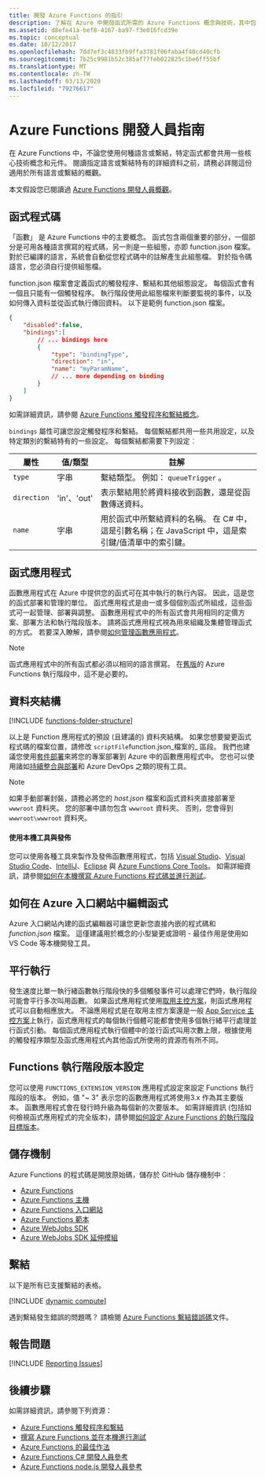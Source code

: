 ```yaml
---
title: 開發 Azure Functions 的指引
description: 了解在 Azure 中開發函式所需的 Azure Functions 概念與技術，其中包含所有的程式設計語言和繫結。
ms.assetid: d8efe41a-bef8-4167-ba97-f3e016fcd39e
ms.topic: conceptual
ms.date: 10/12/2017
ms.openlocfilehash: 7dd7ef3c4833fb9ffa3781f06faba4f40cd40cfb
ms.sourcegitcommit: 7b25c9981b52c385af77feb022825c1be6ff55bf
ms.translationtype: MT
ms.contentlocale: zh-TW
ms.lasthandoff: 03/13/2020
ms.locfileid: "79276617"
---
```

# <a name="azure-functions-developers-guide"></a>Azure Functions 開發人員指南
在 Azure Functions 中，不論您使用何種語言或繫結，特定函式都會共用一些核心技術概念和元件。 閱讀指定語言或繫結特有的詳細資料之前，請務必詳閱這份適用於所有語言或繫結的概觀。

本文假設您已閱讀過 [Azure Functions 開發人員概觀](functions-overview.md)。

## <a name="function-code"></a>函式程式碼
「函數」 是 Azure Functions 中的主要概念。 函式包含兩個重要的部分，一個部分是可用各種語言撰寫的程式碼，另一則是一些組態，亦即 function.json 檔案。 對於已編譯的語言，系統會自動從您程式碼中的註解產生此組態檔。 對於指令碼語言，您必須自行提供組態檔。

function.json 檔案會定義函式的觸發程序、繫結和其他組態設定。 每個函式會有一個且只能有一個觸發程序。 執行階段使用此組態檔來判斷要監視的事件，以及如何傳入資料並從函式執行傳回資料。 以下是範例 function.json 檔案。

```json
{
    "disabled":false,
    "bindings":[
        // ... bindings here
        {
            "type": "bindingType",
            "direction": "in",
            "name": "myParamName",
            // ... more depending on binding
        }
    ]
}
```

如需詳細資訊，請參閱 [Azure Functions 觸發程序和繫結概念](functions-triggers-bindings.md)。

`bindings` 屬性可讓您設定觸發程序和繫結。 每個繫結都共用一些共用設定，以及特定類別的繫結特有的一些設定。 每個繫結都需要下列設定︰

| 屬性 | 值/類型 | 註解 |
| --- | --- | --- |
| `type` |字串 |繫結類型。 例如： `queueTrigger` 。 |
| `direction` |'in'、'out' |表示繫結用於將資料接收到函數，還是從函數傳送資料。 |
| `name` |字串 |用於函式中所繫結資料的名稱。 在 C# 中，這是引數名稱；在 JavaScript 中，這是索引鍵/值清單中的索引鍵。 |

## <a name="function-app"></a>函式應用程式
函數應用程式在 Azure 中提供您的函式可在其中執行的執行內容。 因此，這是您的函式部署和管理的單位。 函式應用程式是由一或多個個別函式所組成，這些函式可一起管理、部署與調整。 函數應用程式中的所有函式會共用相同的定價方案、部署方法和執行階段版本。 請將函式應用程式視為用來組織及集體管理函式的方式。 若要深入瞭解，請參閱[如何管理函數應用程式](functions-how-to-use-azure-function-app-settings.md)。 

> [!NOTE]
> 函式應用程式中的所有函式都必須以相同的語言撰寫。 在[舊版](functions-versions.md)的 Azure Functions 執行階段中，這不是必要的。

## <a name="folder-structure"></a>資料夾結構
[!INCLUDE [functions-folder-structure](../../includes/functions-folder-structure.md)]

以上是 Function 應用程式的預設 (且建議的) 資料夾結構。 如果您想要變更函式程式碼的檔案位置，請修改 `scriptFile`function.json_檔案的_ 區段。 我們也建議您使用[套件部署](deployment-zip-push.md)來將您的專案部署到 Azure 中的函數應用程式中。 您也可以使用諸如[持續整合與部署](functions-continuous-deployment.md)和 Azure DevOps 之類的現有工具。

> [!NOTE]
> 如果手動部署封裝，請務必將您的 _host.json_ 檔案和函式資料夾直接部署至 `wwwroot` 資料夾。 您的部署中請勿包含 `wwwroot` 資料夾。 否則，您會得到 `wwwroot\wwwroot` 資料夾。

#### <a name="use-local-tools-and-publishing"></a>使用本機工具與發佈
您可以使用各種工具來製作及發佈函數應用程式，包括 [Visual Studio](./functions-develop-vs.md)、[Visual Studio Code](functions-create-first-function-vs-code.md)、[IntelliJ](./functions-create-maven-intellij.md)、[Eclipse](./functions-create-maven-eclipse.md) 與 [Azure Functions Core Tools](./functions-develop-local.md)。 如需詳細資訊，請參閱[如何在本機撰寫 Azure Functions 程式碼並進行測試](./functions-develop-local.md)。

<!--NOTE: I've removed documentation on FTP, because it does not sync triggers on the consumption plan --glenga -->

## <a id="fileupdate"></a> 如何在 Azure 入口網站中編輯函式
Azure 入口網站內建的函式編輯器可讓您更新您直接內嵌的程式碼和 *function.json* 檔案。 這僅建議用於概念的小型變更或證明 - 最佳作用是使用如 VS Code 等本機開發工具。

## <a name="parallel-execution"></a>平行執行
發生速度比單一執行緒函數執行階段快的多個觸發事件可以處理它們時，執行階段可能會平行多次叫用函數。  如果函式應用程式使用[取用主控方案](functions-scale.md#how-the-consumption-and-premium-plans-work)，則函式應用程式可以自動相應放大。  不論應用程式是在取用主控方案還是一般 [App Service 主控方案](../app-service/overview-hosting-plans.md)上執行，函式應用程式的每個執行個體可能都會使用多個執行緒平行處理並行函式引動。  每個函式應用程式執行個體中的並行函式叫用次數上限，根據使用的觸發程序類型及函式應用程式內其他函式所使用的資源而有所不同。

## <a name="functions-runtime-versioning"></a>Functions 執行階段版本設定

您可以使用 `FUNCTIONS_EXTENSION_VERSION` 應用程式設定來設定 Functions 執行階段的版本。 例如，值 "~ 3" 表示您的函數應用程式將使用3.x 作為其主要版本。 函數應用程式會在發行時升級為每個新的次要版本。 如需詳細資訊 (包括如何檢視函式應用程式的完全版本)，請參閱[如何設定 Azure Functions 的執行階段目標版本](set-runtime-version.md)。

## <a name="repositories"></a>儲存機制
Azure Functions 的程式碼是開放原始碼，儲存於 GitHub 儲存機制中︰

* [Azure Functions](https://github.com/Azure/Azure-Functions)
* [Azure Functions 主機](https://github.com/Azure/azure-functions-host/)
* [Azure Functions 入口網站](https://github.com/azure/azure-functions-ux)
* [Azure Functions 範本](https://github.com/azure/azure-functions-templates)
* [Azure WebJobs SDK](https://github.com/Azure/azure-webjobs-sdk/)
* [Azure WebJobs SDK 延伸模組](https://github.com/Azure/azure-webjobs-sdk-extensions/)

## <a name="bindings"></a>繫結
以下是所有已支援繫結的表格。

[!INCLUDE [dynamic compute](../../includes/functions-bindings.md)]

遇到繫結發生錯誤的問題嗎？ 請檢閱 [Azure Functions 繫結錯誤碼](functions-bindings-error-pages.md)文件。

## <a name="reporting-issues"></a>報告問題
[!INCLUDE [Reporting Issues](../../includes/functions-reporting-issues.md)]

## <a name="next-steps"></a>後續步驟
如需詳細資訊，請參閱下列資源：

* [Azure Functions 觸發程序和繫結](functions-triggers-bindings.md)
* [撰寫 Azure Functions 並在本機進行測試](./functions-develop-local.md)
* [Azure Functions 的最佳作法](functions-best-practices.md)
* [Azure Functions C# 開發人員參考](functions-dotnet-class-library.md)
* [Azure Functions node.js 開發人員參考](functions-reference-node.md)

